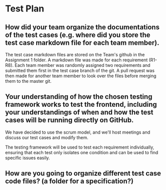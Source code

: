 # Test Plan
## How did your team organize the documentations of the test cases (e.g. where did you store the test case markdown file for each team member).
The test case markdown files are stored on the Team's github in the Assignment 1 folder. A markdown file was made for each requirement (R1-R8). Each team member was randomly assigned two requirements and submitted them first in the test case branch of the git. A pull request was then made for another team member to look over the files before merging them to the master git.

## Your understanding of how the chosen testing framework works to test the frontend, including your understandings of when and how the test cases will be running directly on GitHub.

We have decided to use the scrum model, and we'll host meetings and discuss our test cases and modify them.


The testing framework will be used to test each requirement individually, ensuring that each test only isolates one condition and can be used to find specific issues easily.

## How are you going to organize different test case code files? (a folder for a specification?)
